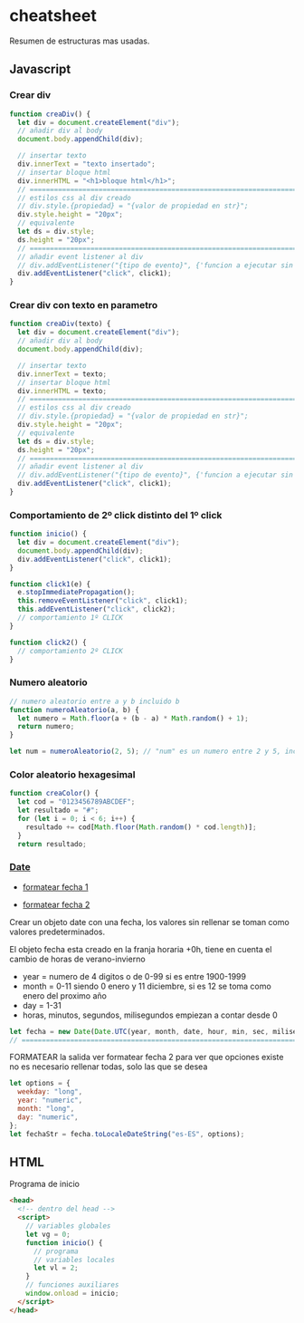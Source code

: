 # cheatsheet

Resumen de estructuras mas usadas.

## Javascript

### Crear div

```js
function creaDiv() {
  let div = document.createElement("div");
  // añadir div al body
  document.body.appendChild(div);

  // insertar texto
  div.innerText = "texto insertado";
  // insertar bloque html
  div.innerHTML = "<h1>bloque html</h1>";
  // =====================================================================
  // estilos css al div creado
  // div.style.{propiedad} = "{valor de propiedad en str}";
  div.style.height = "20px";
  // equivalente
  let ds = div.style;
  ds.height = "20px";
  // =====================================================================
  // añadir event listener al div
  // div.addEventListener("{tipo de evento}", {'funcion a ejecutar sin "()"'})
  div.addEventListener("click", click1);
}
```

### Crear div con texto en parametro

```js
function creaDiv(texto) {
  let div = document.createElement("div");
  // añadir div al body
  document.body.appendChild(div);

  // insertar texto
  div.innerText = texto;
  // insertar bloque html
  div.innerHTML = texto;
  // =====================================================================
  // estilos css al div creado
  // div.style.{propiedad} = "{valor de propiedad en str}";
  div.style.height = "20px";
  // equivalente
  let ds = div.style;
  ds.height = "20px";
  // =====================================================================
  // añadir event listener al div
  // div.addEventListener("{tipo de evento}", {'funcion a ejecutar sin "()"'})
  div.addEventListener("click", click1);
}
```

### Comportamiento de 2º click distinto del 1º click

```js
function inicio() {
  let div = document.createElement("div");
  document.body.appendChild(div);
  div.addEventListener("click", click1);
}

function click1(e) {
  e.stopImmediatePropagation();
  this.removeEventListener("click", click1);
  this.addEventListener("click", click2);
  // comportamiento 1º CLICK
}

function click2() {
  // comportamiento 2º CLICK
}
```

### Numero aleatorio

```js
// numero aleatorio entre a y b incluido b
function numeroAleatorio(a, b) {
  let numero = Math.floor(a + (b - a) * Math.random() + 1);
  return numero;
}

let num = numeroAleatorio(2, 5); // "num" es un numero entre 2 y 5, incluido el 5
```

### Color aleatorio hexagesimal

```js
function creaColor() {
  let cod = "0123456789ABCDEF";
  let resultado = "#";
  for (let i = 0; i < 6; i++) {
    resultado += cod[Math.floor(Math.random() * cod.length)];
  }
  return resultado;
```

### [Date](<https://developer.mozilla.org/en-US/docs/Web/JavaScript/Reference/Global_Objects/Date/UTC#:~:text=00%3A00%20UTC.-,Syntax,-Date.UTC(year)>)

- [formatear fecha 1](https://developer.mozilla.org/en-US/docs/Web/JavaScript/Reference/Global_Objects/Date/toLocaleString#:~:text=Copy%20to%20Clipboard-,Using%20options,-The%20results%20provided)

- [formatear fecha 2](https://stackoverflow.com/questions/3552461/how-to-format-a-javascript-date#:~:text=Options%20key%20examples)

Crear un objeto date con una fecha, los valores sin rellenar se toman como valores predeterminados.

El objeto fecha esta creado en la franja horaria +0h, tiene en cuenta el cambio de horas de verano-invierno

- year = numero de 4 digitos o de 0-99 si es entre 1900-1999
- month = 0-11 siendo 0 enero y 11 diciembre, si es 12 se toma como enero del proximo año
- day = 1-31
- horas, minutos, segundos, milisegundos empiezan a contar desde 0

```js
let fecha = new Date(Date.UTC(year, month, date, hour, min, sec, milisec));
// ===================================================================================
```

FORMATEAR la salida ver formatear fecha 2 para ver que opciones existe no es necesario rellenar todas, solo las que se desea

```js
let options = {
  weekday: "long",
  year: "numeric",
  month: "long",
  day: "numeric",
};
let fechaStr = fecha.toLocaleDateString("es-ES", options);
```

## HTML

Programa de inicio

```html
<head>
  <!-- dentro del head -->
  <script>
    // variables globales
    let vg = 0;
    function inicio() {
      // programa
      // variables locales
      let vl = 2;
    }
    // funciones auxiliares
    window.onload = inicio;
  </script>
</head>
```
